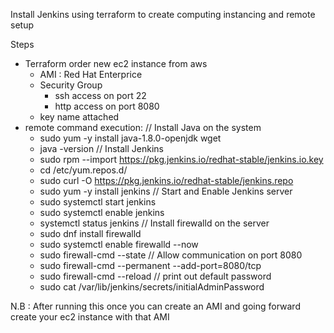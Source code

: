 Install Jenkins using terraform to create computing instancing and remote setup


Steps
- Terraform order new ec2 instance from aws
  - AMI : Red Hat Enterprice
  - Security Group
    - ssh access on port 22
    - http access on port 8080
  - key name attached
- remote command execution:
  // Install Java on the system
  - sudo yum -y install java-1.8.0-openjdk wget
  - java -version
  // Install Jenkins
  - sudo rpm --import https://pkg.jenkins.io/redhat-stable/jenkins.io.key
  - cd /etc/yum.repos.d/
  - sudo curl -O https://pkg.jenkins.io/redhat-stable/jenkins.repo
  - sudo yum -y install jenkins
  // Start and Enable Jenkins server
  - sudo systemctl start jenkins
  - sudo systemctl enable jenkins
  - systemctl status jenkins
  // Install firewalld on the server
  - sudo dnf install firewalld
  - sudo systemctl enable firewalld --now
  - sudo firewall-cmd --state
  // Allow communication on port 8080
  - sudo firewall-cmd --permanent --add-port=8080/tcp
  - sudo firewall-cmd --reload
  // print out default password
  - sudo cat /var/lib/jenkins/secrets/initialAdminPassword



N.B : After running this once you can create an AMI and going forward create your ec2 instance with that AMI

